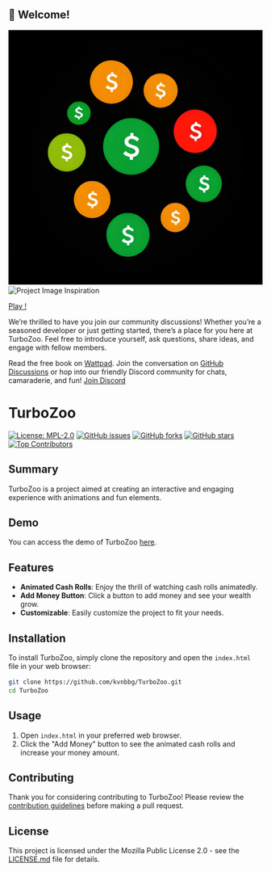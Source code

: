 ## 👋 Welcome!

![Project Image](/project_image.jpg)
![Project Image Inspiration](/project_image_inspiration_image.jpg)

[Play !](https://turbo-zoo-2414436ccb2c.herokuapp.com/)

We’re thrilled to have you join our community discussions! Whether you’re a seasoned developer or just getting started, there’s a place for you here at TurboZoo. Feel free to introduce yourself, ask questions, share ideas, and engage with fellow members.

Read the free book on [Wattpad](https://pin.it/1GNIEQ8wx). Join the conversation on [GitHub Discussions](https://github.com/Kvnbbg/TurboZoo/discussions/1) or hop into our friendly Discord community for chats, camaraderie, and fun! [Join Discord](https://discord.gg/VTSQM38uZT)

# TurboZoo

[![License: MPL-2.0](https://img.shields.io/badge/License-MPL%202.0-blue.svg)](https://opensource.org/licenses/MPL-2.0)
[![GitHub issues](https://img.shields.io/github/issues/kvnbbg/TurboZoo)](https://github.com/kvnbbg/TurboZoo/issues)
[![GitHub forks](https://img.shields.io/github/forks/kvnbbg/TurboZoo)](https://github.com/kvnbbg/TurboZoo/network)
[![GitHub stars](https://img.shields.io/github/stars/kvnbbg/TurboZoo)](https://github.com/kvnbbg/TurboZoo/stargazers)
[![Top Contributors](https://img.shields.io/github/contributors-anon/kvnbbg/TurboZoo)](https://github.com/kvnbbg/TurboZoo/graphs/contributors)

## Summary

TurboZoo is a project aimed at creating an interactive and engaging experience with animations and fun elements.

## Demo

You can access the demo of TurboZoo [here](https://replit.com/@kvnbbg/TurboZo).

## Features

- **Animated Cash Rolls**: Enjoy the thrill of watching cash rolls animatedly.
- **Add Money Button**: Click a button to add money and see your wealth grow.
- **Customizable**: Easily customize the project to fit your needs.

## Installation

To install TurboZoo, simply clone the repository and open the `index.html` file in your web browser:

```bash
git clone https://github.com/kvnbbg/TurboZoo.git
cd TurboZoo
```

## Usage

1. Open `index.html` in your preferred web browser.
2. Click the "Add Money" button to see the animated cash rolls and increase your money amount.

## Contributing

Thank you for considering contributing to TurboZoo! Please review the [contribution guidelines](CONTRIBUTING.md) before making a pull request.

## License

This project is licensed under the Mozilla Public License 2.0 - see the [LICENSE.md](LICENSE.md) file for details.
